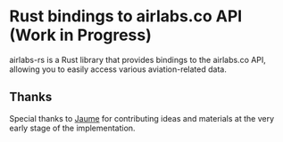 # Rust bindings to airlabs.co API (Work in Progress)

airlabs-rs is a Rust library that provides bindings to the airlabs.co API, allowing you to easily access various aviation-related data.

## Thanks
Special thanks to [Jaume](https://github.com/Dracks) for contributing ideas and materials at the very early stage of the implementation.
